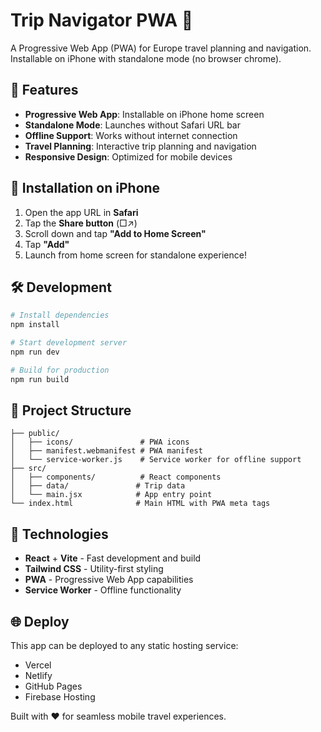 # Trip Navigator PWA 🧭

A Progressive Web App (PWA) for Europe travel planning and navigation. Installable on iPhone with standalone mode (no browser chrome).

## 🚀 Features

- **Progressive Web App**: Installable on iPhone home screen
- **Standalone Mode**: Launches without Safari URL bar
- **Offline Support**: Works without internet connection
- **Travel Planning**: Interactive trip planning and navigation
- **Responsive Design**: Optimized for mobile devices

## 📱 Installation on iPhone

1. Open the app URL in **Safari**
2. Tap the **Share button** (□↗)
3. Scroll down and tap **"Add to Home Screen"**
4. Tap **"Add"**
5. Launch from home screen for standalone experience!

## 🛠️ Development

```bash
# Install dependencies
npm install

# Start development server
npm run dev

# Build for production
npm run build
```

## 📁 Project Structure

```
├── public/
│   ├── icons/               # PWA icons
│   ├── manifest.webmanifest # PWA manifest
│   └── service-worker.js    # Service worker for offline support
├── src/
│   ├── components/          # React components
│   ├── data/               # Trip data
│   └── main.jsx            # App entry point
└── index.html              # Main HTML with PWA meta tags
```

## 🔧 Technologies

- **React** + **Vite** - Fast development and build
- **Tailwind CSS** - Utility-first styling
- **PWA** - Progressive Web App capabilities
- **Service Worker** - Offline functionality

## 🌐 Deploy

This app can be deployed to any static hosting service:
- Vercel
- Netlify
- GitHub Pages
- Firebase Hosting

Built with ❤️ for seamless mobile travel experiences.